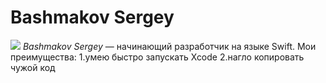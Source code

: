 # Bashmakov Sergey
![](https://sun9-52.userapi.com/impg/NwahCCFf5Z_AGBDQurQawEcQ0UEUCmwE_83wBQ/-Ekj7rRBERA.jpg?size=2560x1709&quality=95&sign=574534940e603c7a967db6d2cc4e4247&type=album)
*Bashmakov Sergey* — начинающий разработчик на языке Swift.
Мои преимущества:
1.умею быстро запускать Xcode
2.нагло копировать чужой код

